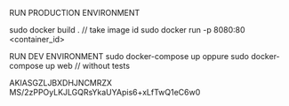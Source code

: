 RUN PRODUCTION ENVIRONMENT

sudo docker build . // take image id 
sudo docker run -p 8080:80 <container_id>

RUN DEV ENVIRONMENT
sudo docker-compose up
oppure sudo docker-compose up web // without tests

AKIASGZLJBXDHJNCMRZX
MS/2zPPOyLKJLGQRsYkaUYApis6+xLfTwQ1eC6w0